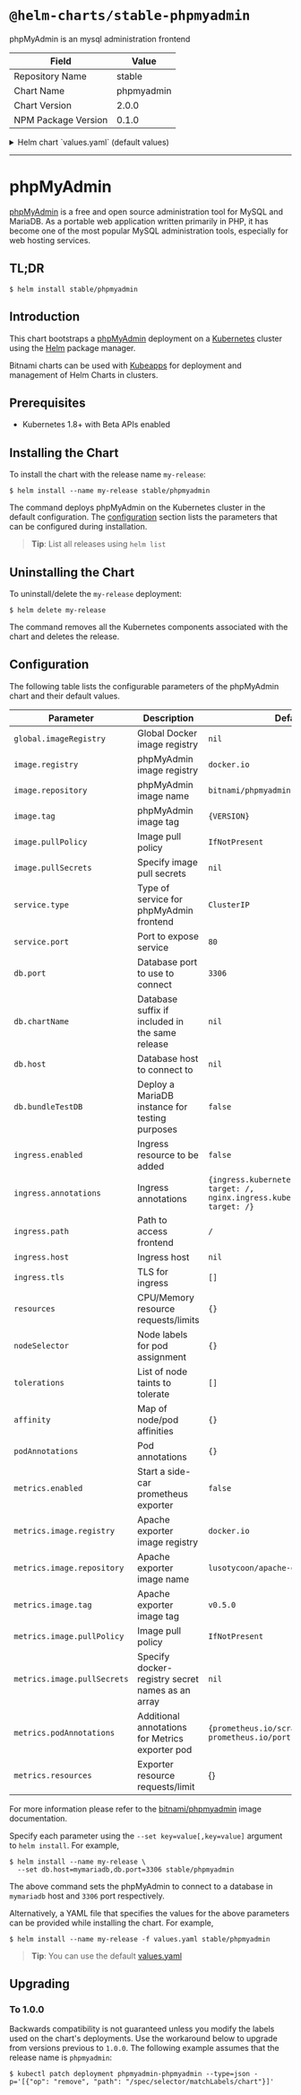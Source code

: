# `@helm-charts/stable-phpmyadmin`

phpMyAdmin is an mysql administration frontend

| Field               | Value      |
| ------------------- | ---------- |
| Repository Name     | stable     |
| Chart Name          | phpmyadmin |
| Chart Version       | 2.0.0      |
| NPM Package Version | 0.1.0      |

<details>

<summary>Helm chart `values.yaml` (default values)</summary>

```yaml
## Global Docker image registry
## Please, note that this will override the image registry for all the images, including dependencies, configured to use the global value
##
# global:
#   imageRegistry:

## Bitnami WordPress image version
## ref: https://hub.docker.com/r/bitnami/phpmyadmin/tags/
##
image:
  registry: docker.io
  repository: bitnami/phpmyadmin
  tag: 4.8.3
  ## Specify a imagePullPolicy
  pullPolicy: IfNotPresent
  ## Optionally specify an array of imagePullSecrets.
  ## Secrets must be manually created in the namespace.
  ## ref: https://kubernetes.io/docs/tasks/configure-pod-container/pull-image-private-registry/
  ##
  # pullSecrets:
  #   - myRegistrKeySecretName

## User of the application
## ref: https://github.com/bitnami/bitnami-docker-phpmyadmin#environment-variables
##
service:
  type: ClusterIP
  port: 80

db:
  ## using default mysql port explicitly
  port: 3306
  ## if you are deploying it as part of a release, and the db is also in the release
  ## you can pass a suffix that will be used to find the DB in releasename-dbSuffix
  ## please note that this setting precedes dbHost
  # chartName: mariadb
  # host: foo
  ## If you want to test phpMyAdmin, you can set it to bundle a MariaDB
  ## instance
  bundleTestDB: false

ingress:
  enabled: false
  annotations:
    ingress.kubernetes.io/rewrite-target: /
    nginx.ingress.kubernetes.io/rewrite-target: /
    # kubernetes.io/ingress.class: nginx
    # kubernetes.io/tls-acme: "true"
  ## path you want to map the phpmyadmin interface to
  path: /
  # host: foo
  tls: []
  #  - secretName: chart-example-tls
  #    hosts:
  #      - chart-example.local

## Enable liveness and readiness probes
probesEnabled: true

resources:
  {}
  # We usually recommend not to specify default resources and to leave this as a conscious
  # choice for the user. This also increases chances charts run on environments with little
  # resources, such as Minikube. If you do want to specify resources, uncomment the following
  # lines, adjust them as necessary, and remove the curly braces after 'resources:'.
  # limits:
  #  cpu: 100m
  #  memory: 128Mi
  # requests:
  #  cpu: 100m
  #  memory: 128Mi

## Node labels for pod assignment
## Ref: https://kubernetes.io/docs/user-guide/node-selection/
##
nodeSelector: {}

## Tolerations for pod assignment
## Ref: https://kubernetes.io/docs/concepts/configuration/taint-and-toleration/
##
tolerations: []

## Affinity for pod assignment
## Ref: https://kubernetes.io/docs/concepts/configuration/assign-pod-node/#affinity-and-anti-affinity
##
affinity: {}

## Pod annotations
podAnnotations: {}

## Prometheus Exporter / Metrics
##
metrics:
  enabled: false
  image:
    registry: docker.io
    repository: lusotycoon/apache-exporter
    tag: v0.5.0
    pullPolicy: IfNotPresent
    ## Optionally specify an array of imagePullSecrets.
    ## Secrets must be manually created in the namespace.
    ## ref: https://kubernetes.io/docs/tasks/configure-pod-container/pull-image-private-registry/
    ##
    # pullSecrets:
    #   - myRegistrKeySecretName
    ## Metrics exporter pod Annotation and Labels
  podAnnotations:
    prometheus.io/scrape: 'true'
    prometheus.io/port: '9117'
  ## Metrics exporter resource requests and limits
  ## ref: http://kubernetes.io/docs/user-guide/compute-resources/
  ##
  # resources: {}
```

</details>

---

# phpMyAdmin

[phpMyAdmin](https://www.phpmyadmin.net/) is a free and open source administration tool for MySQL and MariaDB. As a portable web application written primarily in PHP, it has become one of the most popular MySQL administration tools, especially for web hosting services.

## TL;DR

```console
$ helm install stable/phpmyadmin
```

## Introduction

This chart bootstraps a [phpMyAdmin](https://github.com/bitnami/bitnami-docker-phpmyadmin) deployment on a [Kubernetes](http://kubernetes.io) cluster using the [Helm](https://helm.sh) package manager.

Bitnami charts can be used with [Kubeapps](https://kubeapps.com/) for deployment and management of Helm Charts in clusters.

## Prerequisites

- Kubernetes 1.8+ with Beta APIs enabled

## Installing the Chart

To install the chart with the release name `my-release`:

```console
$ helm install --name my-release stable/phpmyadmin
```

The command deploys phpMyAdmin on the Kubernetes cluster in the default configuration. The [configuration](#configuration) section lists the parameters that can be configured during installation.

> **Tip**: List all releases using `helm list`

## Uninstalling the Chart

To uninstall/delete the `my-release` deployment:

```console
$ helm delete my-release
```

The command removes all the Kubernetes components associated with the chart and deletes the release.

## Configuration

The following table lists the configurable parameters of the phpMyAdmin chart and their default values.

| Parameter                   | Description                                      | Default                                                                                    |
| --------------------------- | ------------------------------------------------ | ------------------------------------------------------------------------------------------ |
| `global.imageRegistry`      | Global Docker image registry                     | `nil`                                                                                      |
| `image.registry`            | phpMyAdmin image registry                        | `docker.io`                                                                                |
| `image.repository`          | phpMyAdmin image name                            | `bitnami/phpmyadmin`                                                                       |
| `image.tag`                 | phpMyAdmin image tag                             | `{VERSION}`                                                                                |
| `image.pullPolicy`          | Image pull policy                                | `IfNotPresent`                                                                             |
| `image.pullSecrets`         | Specify image pull secrets                       | `nil`                                                                                      |
| `service.type`              | Type of service for phpMyAdmin frontend          | `ClusterIP`                                                                                |
| `service.port`              | Port to expose service                           | `80`                                                                                       |
| `db.port`                   | Database port to use to connect                  | `3306`                                                                                     |
| `db.chartName`              | Database suffix if included in the same release  | `nil`                                                                                      |
| `db.host`                   | Database host to connect to                      | `nil`                                                                                      |
| `db.bundleTestDB`           | Deploy a MariaDB instance for testing purposes   | `false`                                                                                    |
| `ingress.enabled`           | Ingress resource to be added                     | `false`                                                                                    |
| `ingress.annotations`       | Ingress annotations                              | `{ingress.kubernetes.io/rewrite-target: /, nginx.ingress.kubernetes.io/rewrite-target: /}` |
| `ingress.path`              | Path to access frontend                          | `/`                                                                                        |
| `ingress.host`              | Ingress host                                     | `nil`                                                                                      |
| `ingress.tls`               | TLS for ingress                                  | `[]`                                                                                       |
| `resources`                 | CPU/Memory resource requests/limits              | `{}`                                                                                       |
| `nodeSelector`              | Node labels for pod assignment                   | `{}`                                                                                       |
| `tolerations`               | List of node taints to tolerate                  | `[]`                                                                                       |
| `affinity`                  | Map of node/pod affinities                       | `{}`                                                                                       |
| `podAnnotations`            | Pod annotations                                  | `{}`                                                                                       |
| `metrics.enabled`           | Start a side-car prometheus exporter             | `false`                                                                                    |
| `metrics.image.registry`    | Apache exporter image registry                   | `docker.io`                                                                                |
| `metrics.image.repository`  | Apache exporter image name                       | `lusotycoon/apache-exporter`                                                               |
| `metrics.image.tag`         | Apache exporter image tag                        | `v0.5.0`                                                                                   |
| `metrics.image.pullPolicy`  | Image pull policy                                | `IfNotPresent`                                                                             |
| `metrics.image.pullSecrets` | Specify docker-registry secret names as an array | `nil`                                                                                      |
| `metrics.podAnnotations`    | Additional annotations for Metrics exporter pod  | `{prometheus.io/scrape: "true", prometheus.io/port: "9117"}`                               |
| `metrics.resources`         | Exporter resource requests/limit                 | {}                                                                                         |

For more information please refer to the [bitnami/phpmyadmin](http://github.com/bitnami/bitnami-docker-Phpmyadmin) image documentation.

Specify each parameter using the `--set key=value[,key=value]` argument to `helm install`. For example,

```console
$ helm install --name my-release \
  --set db.host=mymariadb,db.port=3306 stable/phpmyadmin
```

The above command sets the phpMyAdmin to connect to a database in `mymariadb` host and `3306` port respectively.

Alternatively, a YAML file that specifies the values for the above parameters can be provided while installing the chart. For example,

```console
$ helm install --name my-release -f values.yaml stable/phpmyadmin
```

> **Tip**: You can use the default [values.yaml](values.yaml)

## Upgrading

### To 1.0.0

Backwards compatibility is not guaranteed unless you modify the labels used on the chart's deployments.
Use the workaround below to upgrade from versions previous to `1.0.0`. The following example assumes that the release name is `phpmyadmin`:

```console
$ kubectl patch deployment phpmyadmin-phpmyadmin --type=json -p='[{"op": "remove", "path": "/spec/selector/matchLabels/chart"}]'
```
